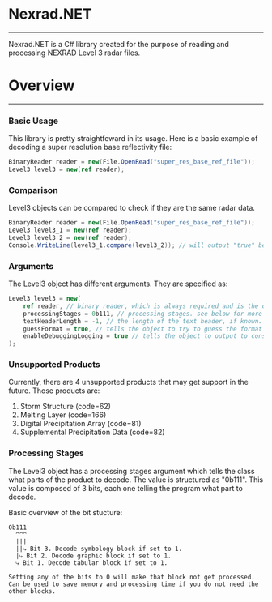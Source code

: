 # Nexrad.NET
---
Nexrad.NET is a C# library created for the purpose of reading and processing NEXRAD Level 3 radar files.

# Overview
---

### Basic Usage
This library is pretty straightfoward in its usage.
Here is a basic example of decoding a super resolution base reflectivity file:
```cs
BinaryReader reader = new(File.OpenRead("super_res_base_ref_file"));
Level3 level3 = new(ref reader);
```

### Comparison
Level3 objects can be compared to check if they are the same radar data.
```cs
BinaryReader reader = new(File.OpenRead("super_res_base_ref_file"));
Level3 level3_1 = new(ref reader);
Level3 level3_2 = new(ref reader);
Console.WriteLine(level3_1.compare(level3_2)); // will output "true" because both of these contain the same radar data
```

### Arguments
The Level3 object has different arguments. They are specified as:
```cs
Level3 level3 = new(
    ref reader, // binary reader, which is always required and is the only required arg. (must be passed as reference via ref keyword)
    processingStages = 0b111, // processing stages. see below for more details.
    textHeaderLength = -1, // the length of the text header, if known. default value is -1.
    guessFormat = true, // tells the object to try to guess the format and text header length. default value is true.
    enableDebuggingLogging = true // tells the object to output to console for logging reasons.
);
```

### Unsupported Products
Currently, there are 4 unsupported products that may get support in the future.
Those products are:
1. Storm Structure (code=62)
2. Melting Layer (code=166)
3. Digital Precipitation Array (code=81)
4. Supplemental Precipitation Data (code=82)

### Processing Stages
The Level3 object has a processing stages argument which tells the class what parts of the product to decode. The value is structured as "0b111". This value is composed of 3 bits, each one telling the program what part to decode.

Basic overview of the bit stucture:
```
0b111
  ^^^
  |||
  ||⤷ Bit 3. Decode symbology block if set to 1.
  |⤷ Bit 2. Decode graphic block if set to 1.
  ⤷ Bit 1. Decode tabular block if set to 1.

Setting any of the bits to 0 will make that block not get processed. Can be used to save memory and processing time if you do not need the other blocks.
```
